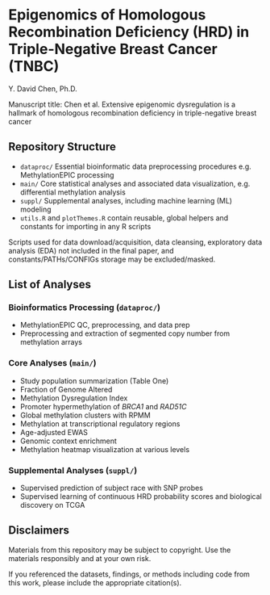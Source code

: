 # Epigenomics of Homologous Recombination Deficiency (HRD) in Triple-Negative Breast Cancer (TNBC)

Y. David Chen, Ph.D. 

Manuscript title: Chen et al. Extensive epigenomic dysregulation is a hallmark of homologous recombination deficiency in triple-negative breast cancer

## Repository Structure 

* `dataproc/` Essential bioinformatic data preprocessing procedures e.g. MethylationEPIC processing
* `main/` Core statistical analyses and associated data visualization, e.g. differential methylation analysis
* `suppl/` Supplemental analyses, including machine learning (ML) modeling
* `utils.R` and `plotThemes.R` contain reusable, global helpers and constants for importing in any R scripts

Scripts used for data download/acquisition, data cleansing, exploratory data analysis (EDA) not included in the final paper, and constants/PATHs/CONFIGs storage may be excluded/masked.

## List of Analyses

### Bioinformatics Processing (`dataproc/`)

* MethylationEPIC QC, preprocessing, and data prep
* Preprocessing and extraction of segmented copy number from methylation arrays

### Core Analyses (`main/`)

* Study population summarization (Table One)
* Fraction of Genome Altered
* Methylation Dysregulation Index
* Promoter hypermethylation of _BRCA1_ and _RAD51C_
* Global methylation clusters with RPMM
* Methylation at transcriptional regulatory regions
* Age-adjusted EWAS
* Genomic context enrichment
* Methylation heatmap visualization at various levels

### Supplemental Analyses (`suppl/`)

* Supervised prediction of subject race with SNP probes
* Supervised learning of continuous HRD probability scores and biological discovery on TCGA

## Disclaimers

Materials from this repository may be subject to copyright. Use the materials responsibly and at your own risk. 

If you referenced the datasets, findings, or methods including code from this work, please include the appropriate citation(s).


